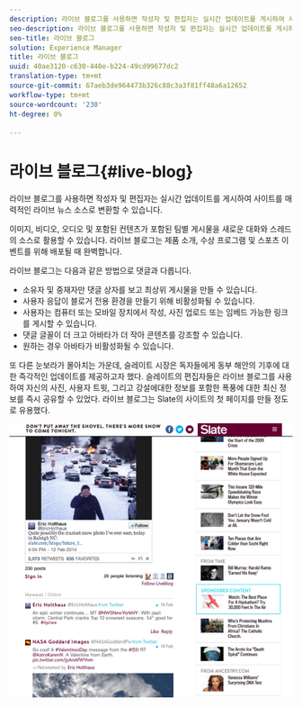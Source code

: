 ```yaml
---
description: 라이브 블로그를 사용하면 작성자 및 편집자는 실시간 업데이트를 게시하여 사이트를 매력적인 라이브 뉴스 소스로 변환할 수 있습니다.
seo-description: 라이브 블로그를 사용하면 작성자 및 편집자는 실시간 업데이트를 게시하여 사이트를 매력적인 라이브 뉴스 소스로 변환할 수 있습니다.
seo-title: 라이브 블로그
solution: Experience Manager
title: 라이브 블로그
uuid: 40ae3120-c630-440e-b224-49cd99677dc2
translation-type: tm+mt
source-git-commit: 67aeb3de964473b326c88c3a3f81ff48a6a12652
workflow-type: tm+mt
source-wordcount: '230'
ht-degree: 0%

---
```



# 라이브 블로그{#live-blog}

라이브 블로그를 사용하면 작성자 및 편집자는 실시간 업데이트를 게시하여 사이트를 매력적인 라이브 뉴스 소스로 변환할 수 있습니다.

이미지, 비디오, 오디오 및 포함된 컨텐츠가 포함된 팀별 게시물을 새로운 대화와 스레드의 소스로 활용할 수 있습니다. 라이브 블로그는 제품 소개, 수상 프로그램 및 스포츠 이벤트를 위해 배포될 때 완벽합니다.

라이브 블로그는 다음과 같은 방법으로 댓글과 다릅니다.

* 소유자 및 중재자만 댓글 상자를 보고 최상위 게시물을 만들 수 있습니다.
* 사용자 응답이 블로거 전용 환경을 만들기 위해 비활성화될 수 있습니다.
* 사용자는 컴퓨터 또는 모바일 장치에서 작성, 사진 업로드 또는 임베드 가능한 링크를 게시할 수 있습니다.
* 댓글 글꼴이 더 크고 아바타가 더 작아 콘텐츠를 강조할 수 있습니다.
* 원하는 경우 아바타가 비활성화될 수 있습니다.

또 다른 눈보라가 몰아치는 가운데, 슬레이트 시장은 독자들에게 동부 해안의 기후에 대한 즉각적인 업데이트를 제공하고자 했다. 슬레이트의 편집자들은 라이브 블로그를 사용하여 자신의 사진, 사용자 트윗, 그리고 강설에대한 정보를 포함한 폭풍에 대한 최신 정보를 즉시 공유할 수 있었다. 라이브 블로그는 Slate의 사이트의 첫 페이지를 만들 정도로 유용했다.

![](assets/LiveBlogSlate_example.png)

